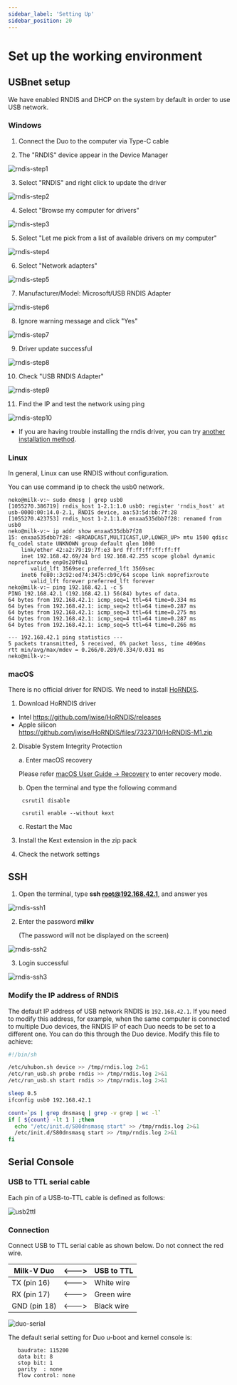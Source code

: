 ```yaml
---
sidebar_label: 'Setting Up'
sidebar_position: 20
---
```


# Set up the working environment

## USBnet setup

We have enabled RNDIS and DHCP on the system by default in order to use USB network.

### Windows

1. Connect the Duo to the computer via Type-C cable

2. The "RNDIS" device appear in the Device Manager

![rndis-step1](/docs/duo/rndis-step1.png)

3. Select "RNDIS" and right click to update the driver

![rndis-step2](/docs/duo/rndis-step2.png)

4. Select "Browse my computer for drivers"

![rndis-step3](/docs/duo/rndis-step3.png)

5. Select "Let me pick from a list of available drivers on my computer"

![rndis-step4](/docs/duo/rndis-step4.png)

6. Select "Network adapters"

![rndis-step5](/docs/duo/rndis-step5.png)

7. Manufacturer/Model: Microsoft/USB RNDIS Adapter

![rndis-step6](/docs/duo/rndis-step6.png)

8. Ignore warning message and click "Yes"

![rndis-step7](/docs/duo/rndis-step7.png)

9. Driver update successful

![rndis-step8](/docs/duo/rndis-step8.png)

10. Check "USB RNDIS Adapter"

![rndis-step9](/docs/duo/rndis-step9.png)

11. Find the IP and test the network using ping

![rndis-step10](/docs/duo/rndis-step10.png)

* If you are having trouble installing the rndis driver, you can try [another installation method](./windows-rndis-dirver).

### Linux

In general, Linux can use RNDIS without configuration.

You can use command ip to check the usb0 network.

```
neko@milk-v:~ sudo dmesg | grep usb0
[1055270.386719] rndis_host 1-2.1:1.0 usb0: register 'rndis_host' at usb-0000:00:14.0-2.1, RNDIS device, aa:53:5d:bb:7f:28
[1055270.423753] rndis_host 1-2.1:1.0 enxaa535dbb7f28: renamed from usb0
neko@milk-v:~ ip addr show enxaa535dbb7f28
15: enxaa535dbb7f28: <BROADCAST,MULTICAST,UP,LOWER_UP> mtu 1500 qdisc fq_codel state UNKNOWN group default qlen 1000
    link/ether 42:a2:79:19:7f:e3 brd ff:ff:ff:ff:ff:ff
    inet 192.168.42.69/24 brd 192.168.42.255 scope global dynamic noprefixroute enp0s20f0u1
       valid_lft 3569sec preferred_lft 3569sec
    inet6 fe80::3c92:ed74:3475:cb9c/64 scope link noprefixroute
       valid_lft forever preferred_lft forever
neko@milk-v:~ ping 192.168.42.1 -c 5
PING 192.168.42.1 (192.168.42.1) 56(84) bytes of data.
64 bytes from 192.168.42.1: icmp_seq=1 ttl=64 time=0.334 ms
64 bytes from 192.168.42.1: icmp_seq=2 ttl=64 time=0.287 ms
64 bytes from 192.168.42.1: icmp_seq=3 ttl=64 time=0.275 ms
64 bytes from 192.168.42.1: icmp_seq=4 ttl=64 time=0.287 ms
64 bytes from 192.168.42.1: icmp_seq=5 ttl=64 time=0.266 ms

--- 192.168.42.1 ping statistics ---
5 packets transmitted, 5 received, 0% packet loss, time 4096ms
rtt min/avg/max/mdev = 0.266/0.289/0.334/0.031 ms
neko@milk-v:~ 
```

### macOS

There is no official driver for RNDIS. We need to install [HoRNDIS](https://joshuawise.com/horndis).

1. Download HoRNDIS driver
  - Intel https://github.com/jwise/HoRNDIS/releases
  - Apple silicon https://github.com/jwise/HoRNDIS/files/7323710/HoRNDIS-M1.zip

2. Disable System Integrity Protection

    a. Enter macOS recovery

    Please refer [macOS User Guide -> Recovery](https://support.apple.com/en-hk/guide/mac-help/mchl338cf9a8/mac) to enter recovery mode.

    b. Open the terminal and type the following command

   ```
    csrutil disable

    csrutil enable --without kext
   ```

    c. Restart the Mac

3. Install the Kext extension in the zip pack

4. Check the network settings

## SSH

1. Open the terminal, type **ssh root@192.168.42.1**, and answer yes

![rndis-ssh1](/docs/duo/rndis-ssh1.png)

2. Enter the password **milkv** 

    (The password will not be displayed on the screen)

![rndis-ssh2](/docs/duo/rndis-ssh2.png)

3. Login successful

![rndis-ssh3](/docs/duo/rndis-ssh3.png)

### Modify the IP address of RNDIS

The default IP address of USB network RNDIS is `192.168.42.1`. If you need to modify this address, for example, when the same computer is connected to multiple Duo devices, the RNDIS IP of each Duo needs to be set to a different one. You can do this through the Duo device. Modify this file to achieve:

```bash {8} showLineNumbers title="/mnt/system/usb-rndis.sh"
#!/bin/sh

/etc/uhubon.sh device >> /tmp/rndis.log 2>&1
/etc/run_usb.sh probe rndis >> /tmp/rndis.log 2>&1
/etc/run_usb.sh start rndis >> /tmp/rndis.log 2>&1

sleep 0.5
ifconfig usb0 192.168.42.1

count=`ps | grep dnsmasq | grep -v grep | wc -l`
if [ ${count} -lt 1 ] ;then
  echo "/etc/init.d/S80dnsmasq start" >> /tmp/rndis.log 2>&1
  /etc/init.d/S80dnsmasq start >> /tmp/rndis.log 2>&1
fi
```

## Serial Console

### USB to TTL serial cable

Each pin of a USB-to-TTL cable is defined as follows:

![usb2ttl](/docs/duo/usb2ttl.jpg)

### Connection

Connect USB to TTL serial cable as shown below. Do not connect the red wire.


| Milk-V Duo   | \<---> | USB to TTL |
| ------------ | ------ | ---------- |
| TX (pin 16)  | \<---> | White wire |
| RX (pin 17)  | \<---> | Green wire |
| GND (pin 18) | \<---> | Black wire |


![duo-serial](/docs/duo/duo-serial.jpg)

The default serial setting for Duo u-boot and kernel console is:

```
   baudrate: 115200
   data bit: 8
   stop bit: 1
   parity  : none
   flow control: none
```
